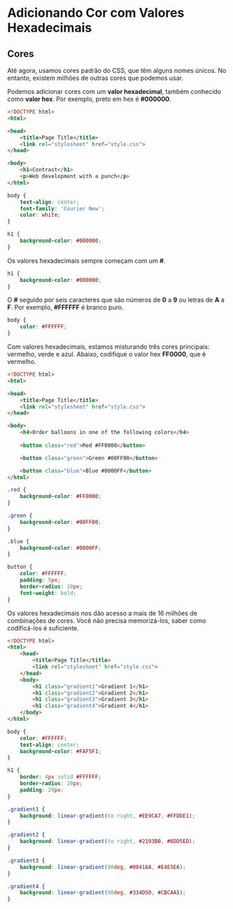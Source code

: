 # Adicionando Cor com Valores Hexadecimais

## Cores

Até agora, usamos cores padrão do CSS, que têm alguns nomes únicos. No entanto, existem milhões de outras cores que podemos usar.

Podemos adicionar cores com um **valor hexadecimal**, também conhecido como **valor hex**. Por exemplo, preto em hex é **#000000**.

```html
<!DOCTYPE html>
<html>

<head>
	<title>Page Title</title>
	<link rel="stylesheet" href="style.css">
</head>

<body>
	<h1>Contrast</h1>
	<p>Web development with a punch</p>
</html>
```

```css
body {
    text-align: center;
    font-family: 'Courier New';
    color: white;
}

h1 {
    background-color: #000000;
}
```
Os valores hexadecimais sempre começam com um **#**.

```css
h1 {
    background-color: #000000;
}
```
O **#** seguido por seis caracteres que são números de **0** a **9** ou letras de **A** a **F**. Por exemplo, **#FFFFFF** é branco puro.

```css
body {
    color: #FFFFFF;
}
```
Com valores hexadecimais, estamos misturando três cores principais: vermelho, verde e azul. 
Abaixo, codifique o valor hex **FF0000**, que é vermelho.

```html
<!DOCTYPE html>
<html>

<head>
	<title>Page Title</title>
	<link rel="stylesheet" href="style.css">
</head>

<body>
	<h4>Order balloons in one of the following colors</h4>
	
	<button class="red">Red #FF0000</button>

	<button class="green">Green #00FF00</button>

	<button class="blue">Blue #0000FF</button>
</html>
```
```css
.red {
    background-color: #FF0000;
}

.green {
    background-color: #00FF00;
}

.blue {
    background-color: #0000FF;
}

button {
    color: #FFFFFF;
    padding: 5px;
    border-radius: 10px;
    font-weight: bold;
}
```

Os valores hexadecimais nos dão acesso a mais de 16 milhões de combinações de cores. Você não precisa memorizá-los, saber como codificá-los é suficiente.

```html
<!DOCTYPE html>
<html>
	<head>
		<title>Page Title</title>
		<link rel="stylesheet" href="style.css">
	</head>
	<body>
		<h1 class="gradient1">Gradient 1</h1>
		<h1 class="gradient2">Gradient 2</h1>
		<h1 class="gradient3">Gradient 3</h1>
		<h1 class="gradient4">Gradient 4</h1>
	</body>
</html>
```
```css
body {
    color: #FFFFFF;
    text-align: center;
    background-color: #FAF5F1;
}

h1 {
    border: 4px solid #FFFFFF;
    border-radius: 20px;
    padding: 20px;
}

.gradient1 {
    background: linear-gradient(to right, #EE9CA7, #FFDDE1);
}

.gradient2 {
    background: linear-gradient(to right, #2193B0, #6DD5ED);
}

.gradient3 {
    background: linear-gradient(90deg, #00416A, #E4E5E6);
}

.gradient4 {
    background: linear-gradient(90deg, #334D50, #CBCAA5);
}
```